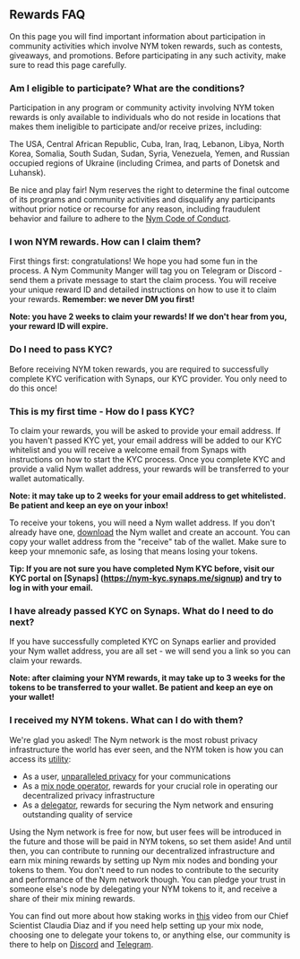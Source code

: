 ## Rewards FAQ

On this page you will find important information about participation in community activities which involve NYM token rewards, such as contests, giveaways, and promotions. Before participating in any such activity, make sure to read this page carefully. 

### Am I eligible to participate? What are the conditions?

Participation in any program or community activity involving NYM token rewards is only available to individuals who do not reside in locations that makes them ineligible to participate and/or receive prizes, including:

The USA, Central African Republic, Cuba, Iran, Iraq, Lebanon, Libya, North Korea, Somalia, South Sudan, Sudan, Syria, Venezuela, Yemen, and Russian occupied regions of Ukraine (including Crimea, and parts of Donetsk and Luhansk).

Be nice and play fair! Nym reserves the right to determine the final outcome of its programs and community activities and disqualify any participants without prior notice or recourse for any reason, including fraudulent behavior and failure to adhere to the [Nym Code of Conduct](https://nymtech.net/docs/coc.html).

### I won NYM rewards. How can I claim them?

First things first: congratulations! We hope you had some fun in the process. A Nym Community Manger will tag you on Telegram or Discord - send them a private message to start the claim process. You will receive your unique reward ID and detailed instructions on how to use it to claim your rewards. **Remember: we never DM you first!**

**Note: you have 2 weeks to claim your rewards! If we don't hear from you, your reward ID will expire.**

### Do I need to pass KYC?

Before receiving NYM token rewards, you are required to successfully complete KYC verification with Synaps, our KYC provider. You only need to do this once! 

### This is my first time - How do I pass KYC?

To claim your rewards, you will be asked to provide your email address. If you haven't passed KYC yet, your email address will be added to our KYC whitelist and you will receive a welcome email from Synaps with instructions on how to start the KYC process. Once you complete KYC and provide a valid Nym wallet address, your rewards will be transferred to your wallet automatically.

**Note: it may take up to 2 weeks for your email address to get whitelisted. Be patient and keep an eye on your inbox!**

To receive your tokens, you will need a Nym wallet address. If you don't already have one, [download](https://nymtech.net/download/) the Nym wallet and create an account. You can copy your wallet address from the "receive" tab of the wallet. Make sure to keep your mnemonic safe, as losing that means losing your tokens. 

**Tip: If you are not sure you have completed Nym KYC before, visit our KYC portal on [Synaps] (https://nym-kyc.synaps.me/signup) and try to log in with your email.**

### I have already passed KYC on Synaps. What do I need to do next?

If you have successfully completed KYC on Synaps earlier and provided your Nym wallet address, you are all set - we will send you a link so you can claim your rewards. 

**Note: after claiming your NYM rewards, it may take up to 3 weeks for the tokens to be transferred to your wallet. Be patient and keep an eye on your wallet!**

### I received my NYM tokens. What can I do with them?

 We're glad you asked! The Nym network is the most robust privacy infrastructure the world has ever seen, and the NYM token is how you can access its [utility](https://www.youtube.com/watch?v=G1qrYlyFt48):

* As a user, [unparalleled privacy](https://www.youtube.com/watch?v=SQHF4LkX7M8) for your communications
* As a [mix node operator](https://medium.com/nymtech/nym-mixnodes-deep-dive-d2b91917f097), rewards for your crucial role in operating our decentralized privacy infrastructure
* As a [delegator](https://medium.com/nymtech/want-to-stake-in-nym-here-is-how-to-choose-a-mix-node-to-delegate-nym-to-c3b862add165), rewards for securing the Nym network and ensuring outstanding quality of service

Using the Nym network is free for now, but user fees will be introduced in the future and those will be paid in NYM tokens, so set them aside! And until then, you can contribute to running our decentralized infrastructure and earn mix mining rewards by setting up Nym mix nodes and bonding your tokens to them. You don't need to run nodes to contribute to the security and performance of the Nym network though. You can pledge your trust in someone else's node by delegating your NYM tokens to it, and receive a share of their mix mining rewards.

You can find out more about how staking works in [this](https://www.youtube.com/watch?v=PcNGcTwlm0I) video from our Chief Scientist Claudia Diaz and if you need help setting up your mix node, choosing one to delegate your tokens to, or anything else, our community is there to help on [Discord](https://discord.gg/nym) and [Telegram](https://t.me/nymchan). 
